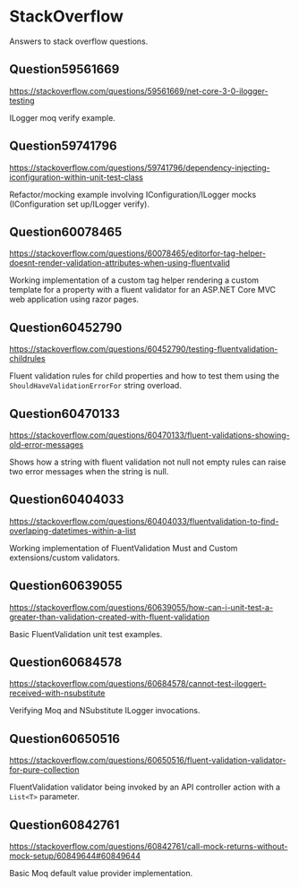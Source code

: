 # StackOverflow

Answers to stack overflow questions.

## Question59561669

<https://stackoverflow.com/questions/59561669/net-core-3-0-ilogger-testing>

ILogger moq verify example.

## Question59741796

<https://stackoverflow.com/questions/59741796/dependency-injecting-iconfiguration-within-unit-test-class>

Refactor/mocking example involving IConfiguration/ILogger mocks (IConfiguration set up/ILogger verify).

## Question60078465

<https://stackoverflow.com/questions/60078465/editorfor-tag-helper-doesnt-render-validation-attributes-when-using-fluentvalid>

Working implementation of a custom tag helper rendering a custom template for a property with a fluent validator for an ASP.NET Core MVC web application using razor pages.

## Question60452790

<https://stackoverflow.com/questions/60452790/testing-fluentvalidation-childrules>

Fluent validation rules for child properties and how to test them using the `ShouldHaveValidationErrorFor` string overload.

## Question60470133

<https://stackoverflow.com/questions/60470133/fluent-validations-showing-old-error-messages>

Shows how a string with fluent validation not null not empty rules can raise two error messages when the string is null.

## Question60404033

<https://stackoverflow.com/questions/60404033/fluentvalidation-to-find-overlaping-datetimes-within-a-list>

Working implementation of FluentValidation Must and Custom extensions/custom validators.

## Question60639055

<https://stackoverflow.com/questions/60639055/how-can-i-unit-test-a-greater-than-validation-created-with-fluent-validation>

Basic FluentValidation unit test examples.

## Question60684578

<https://stackoverflow.com/questions/60684578/cannot-test-iloggert-received-with-nsubstitute>

Verifying Moq and NSubstitute ILogger invocations.

## Question60650516

<https://stackoverflow.com/questions/60650516/fluent-validation-validator-for-pure-collection>

FluentValidation validator being invoked by an API controller action with a `List<T>` parameter.

## Question60842761

<https://stackoverflow.com/questions/60842761/call-mock-returns-without-mock-setup/60849644#60849644>

Basic Moq default value provider implementation.
